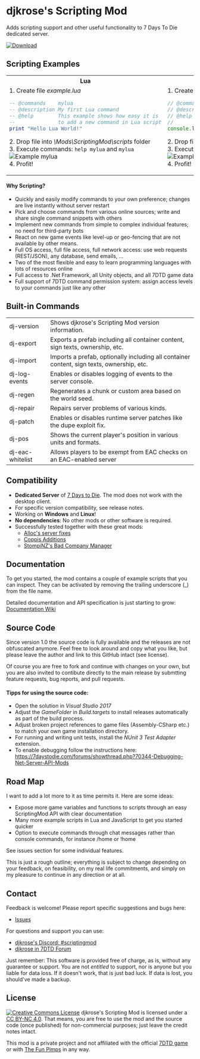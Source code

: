 # djkrose's Scripting Mod
Adds scripting support and other useful functionality to 7 Days To Die dedicated server.

[![Download](https://raw.githubusercontent.com/wiki/djkrose/7DTD-ScriptingMod/images/github-download.png)](https://github.com/djkrose/7DTD-ScriptingMod/releases/latest)

## Scripting Examples

<table>
<tr></tr>

<tr>
<th>Lua</th>
<th>JavaScript</th>
</tr><tr><!-- start with gray backgrund -->

<td>
1. Create file <i>example.lua</i>

```lua
-- @commands    mylua
-- @description My first Lua command
-- @help        This example shows how easy it is
--              to add a new command in Lua script
print "Hello Lua World!"
```

2\. Drop file into *\\Mods\\ScriptingMod\\scripts* folder<br>
3\. Execute commands: `help mylua` and `mylua`<br>
![Example mylua](https://raw.githubusercontent.com/wiki/djkrose/7DTD-ScriptingMod/images/example-myjs.png)<br>
4\. Profit!
</td>

<td>
1. Create file <i>example.js</i>

```javascript
// @commands    myjavascript myjs
// @description My first JavaScript command
// @help        This example shows how easy it is
//              to add a new command in JavaScript
console.log("Hello JavaScript World!");
```

2\. Drop file into *\\Mods\\ScriptingMod\\scripts* folder<br>
3\. Execute commands: `help myjs`and `myjs`<br>
![Example mylua](https://raw.githubusercontent.com/wiki/djkrose/7DTD-ScriptingMod/images/example-myjs.png)<br>
4\. Profit!
</td>

</tr>
</table>

#### Why Scripting?

* Quickly and easily modify commands to your own preference; changes are live instantly without server restart
* Pick and choose commands from various online sources; write and share single command snippets with others
* Implement new commands from simple to complex individual features; no need for third-party bots
* React on new game events like level-up or geo-fencing that are not available by other means.
* Full OS access, full file access, full network access: use web requests (REST/JSON), any database, send emails, ...
* Two of the most flexible and easy to learn  programming languages with lots of resources online
* Full access to .Net Framework, all Unity objects, and all 7DTD  game data
* Full support of 7DTD command permission system: assign access levels to your commands just like any other

## Built-in Commands

<table>
<tr><td>dj-version</td><td>Shows djkrose's Scripting Mod version information.</td></tr>
<tr><td>dj-export</td><td>Exports a prefab including all container content, sign texts, ownership, etc.</td></tr>
<tr><td>dj-import</td><td>Imports a prefab, optionally including all container content, sign texts, ownership, etc.</td></tr>
<tr><td>dj-log-events</td><td>Enables or disables logging of events to the server console.</td></tr>
<tr><td>dj-regen</td><td>Regenerates a chunk or custom area based on the world seed.</td></tr>
<tr><td>dj-repair</td><td>Repairs server problems of various kinds.</td></tr>
<tr><td>dj-patch</td><td>Enables or disables runtime server patches like the dupe exploit fix.</td></tr>
<tr><td>dj-pos</td><td>Shows the current player's position in various units and formats.</td></tr>
<tr><td>dj-eac-whitelist</td><td>Allows players to be exempt from EAC checks on an EAC-enabled server</td></tr>
</table>

## Compatibility

 * **Dedicated Server** of [7 Days to Die](http://store.steampowered.com/app/251570/7_Days_to_Die/). The mod does not work with the desktop client.
 * For specific version compatibility, see release notes.
 * Working on **Windows** and **Linux**!
 * **No dependencies**: No other mods or other software is required.
 * Successfully tested together with these great mods:
   * [Alloc's server fixes](https://7dtd.illy.bz/wiki/Server%20fixes)
   * [Coppis Additions](https://7daystodie.com/forums/showthread.php?44835-Coppi-MOD-New-features)
   * [StompiNZ's Bad Company Manager](https://7daystodie.com/forums/showthread.php?57569)

## Documentation
To get you started, the mod contains a couple of example scripts that you can inspect. They can be activated by removing the trailing underscore (_) from the file name.

Detailed documentation and API specification is just starting to grow:
[Documentation Wiki](https://github.com/djkrose/7DTD-ScriptingMod/wiki)

## Source Code
Since version 1.0 the source code is fully available and the releases are not obfuscated anymore. Feel free to look around and copy what you like, but please leave the author and link to this GitHub intact (see license).

Of course you are free to fork and continue with changes on your own, but you are also invited to contibute directly to the main release by submtting feature requests, bug reports, and pull requests.

#### Tipps for using the source code:

* Open the solution in *Visual Studio 2017*
* Adjust the *GameFolder* in *Build.targets* to install releases automatically as part of the build process.
* Adjust broken project references to game files (Assembly-CSharp etc.) to match your own game installation directory.
* For running and writing unit tests, install the *NUnit 3 Test Adapter* extension.
* To enable debugging follow the instructions here: <br>https://7daystodie.com/forums/showthread.php?70344-Debugging-Net-Server-API-Mods

## Road Map
I want to add a lot more to it as time permits it. Here are some ideas:

* Expose more game variables and functions to scripts through an easy ScriptingMod API with clear documentation
* Many more example scripts in Lua and JavaScript to get you started quicker
* Option to execute commands through chat messages rather than console commands, for instance /home or !home

See issues section for some individual features.

This is just a rough outline; everything is subject to change depending on your feedback, on feasibility, on my real life commitments, and simply on my  pleasure to continue in any direction or at all.

## Contact
Feedback is welcome! Please report specific suggestions and bugs here:
* [Issues](https://github.com/djkrose/7DTD-ScriptingMod/issues)

For questions and support you can use:
* [djkrose's Discord: #scriptingmod](https://discord.gg/y26jNDz)
* [djkrose in 7DTD Forum](https://7daystodie.com/forums/private.php?do=newpm&amp;u=46733)
 
Just remember: This software is provided free of charge, as is, without any guarantee or support. You are not *entitled* to support, nor is anyone but you liable for data loss. If it doesn't work, that is just bad luck. If data is lost, you should've made a backup.

## License
[![Creative Commons License](https://i.creativecommons.org/l/by-nc/4.0/88x31.png)](http://creativecommons.org/licenses/by-nc/4.0/) djkrose's Scripting Mod is licensed under a [CC BY-NC 4.0](http://creativecommons.org/licenses/by-nc/4.0/). That means, you are free to use the mod and the source code (once published) for non-commercial purposes; just leave the credit notes intact.

This mod is a private project and not affiliated with the official [7DTD game](http://store.steampowered.com/app/251570/7_Days_to_Die/) or with [The Fun Pimps](http://thefunpimps.com/) in any way.
